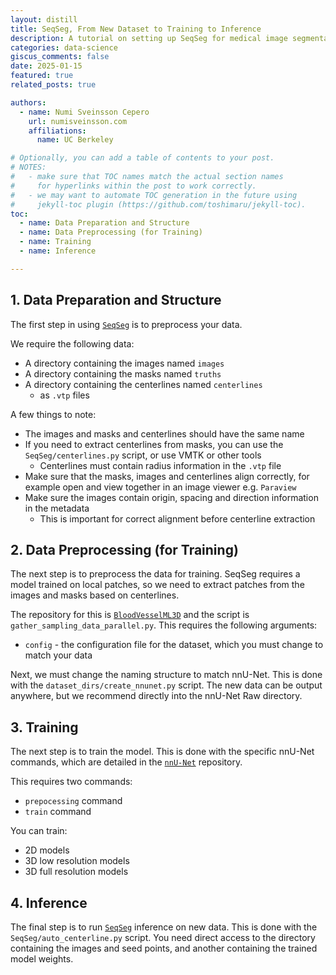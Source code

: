 ```yaml
---
layout: distill
title: SeqSeg, From New Dataset to Training to Inference
description: A tutorial on setting up SeqSeg for medical image segmentation
categories: data-science
giscus_comments: false
date: 2025-01-15
featured: true
related_posts: true

authors:
  - name: Numi Sveinsson Cepero
    url: numisveinsson.com
    affiliations:
      name: UC Berkeley

# Optionally, you can add a table of contents to your post.
# NOTES:
#   - make sure that TOC names match the actual section names
#     for hyperlinks within the post to work correctly.
#   - we may want to automate TOC generation in the future using
#     jekyll-toc plugin (https://github.com/toshimaru/jekyll-toc).
toc:
  - name: Data Preparation and Structure
  - name: Data Preprocessing (for Training)
  - name: Training
  - name: Inference

---
```


## 1. Data Preparation and Structure

The first step in using [`SeqSeg`](https://github.com/numisveinsson/SeqSeg/) is to preprocess your data.

We require the following data:
- A directory containing the images named `images`
- A directory containing the masks named `truths`
- A directory containing the centerlines named `centerlines`
  - as `.vtp` files

A few things to note:
- The images and masks and centerlines should have the same name
- If you need to extract centerlines from masks, you can use the `SeqSeg/centerlines.py` script, or use VMTK or other tools
  - Centerlines must contain radius information in the `.vtp` file
- Make sure that the masks, images and centerlines align correctly, for example open and view together in an image viewer e.g. `Paraview`
- Make sure the images contain origin, spacing and direction information in the metadata
  - This is important for correct alignment before centerline extraction

## 2. Data Preprocessing (for Training)

The next step is to preprocess the data for training. SeqSeg requires a model trained on local patches, so we need to extract patches from the images and masks based on centerlines.

The repository for this is [`BloodVesselML3D`](https://github.com/numisveinsson/BloodVesselML3D) and the script is `gather_sampling_data_parallel.py`. This requires the following arguments:
- `config` - the configuration file for the dataset, which you must change to match your data

Next, we must change the naming structure to match nnU-Net. This is done with the `dataset_dirs/create_nnunet.py` script. The new data can be output anywhere, but we recommend directly into the nnU-Net Raw directory.

## 3. Training

The next step is to train the model. This is done with the specific nnU-Net commands, which are detailed in the [`nnU-Net`](https://github.com/MIC-DKFZ/nnUNet) repository.

This requires two commands:
- `prepocessing` command
- `train` command

You can train:
- 2D models
- 3D low resolution models
- 3D full resolution models

## 4. Inference

The final step is to run [`SeqSeg`](https://github.com/numisveinsson/SeqSeg/) inference on new data. This is done with the `SeqSeg/auto_centerline.py` script. You need direct access to the directory containing the images and seed points, and another containing the trained model weights.